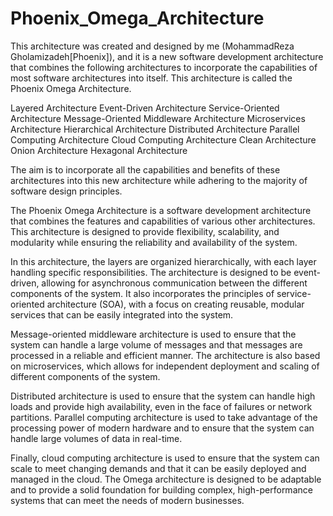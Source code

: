 # Phoenix_Omega_Architecture
This architecture was created and designed by me (MohammadReza Gholamizadeh[Phoenix]), and it is a new software development architecture that combines the following architectures to incorporate the capabilities of most software architectures into itself. This architecture is called the Phoenix Omega Architecture.

Layered Architecture
Event-Driven Architecture
Service-Oriented Architecture
Message-Oriented Middleware Architecture
Microservices Architecture
Hierarchical Architecture
Distributed Architecture
Parallel Computing Architecture
Cloud Computing Architecture
Clean Architecture
Onion Architecture
Hexagonal Architecture

The aim is to incorporate all the capabilities and benefits of these architectures into this new architecture while adhering to the majority of software design principles.

The Phoenix Omega Architecture is a software development architecture that combines the features and capabilities of various other architectures. This architecture is designed to provide flexibility, scalability, and modularity while ensuring the reliability and availability of the system.

In this architecture, the layers are organized hierarchically, with each layer handling specific responsibilities. The architecture is designed to be event-driven, allowing for asynchronous communication between the different components of the system. It also incorporates the principles of service-oriented architecture (SOA), with a focus on creating reusable, modular services that can be easily integrated into the system.

Message-oriented middleware architecture is used to ensure that the system can handle a large volume of messages and that messages are processed in a reliable and efficient manner. The architecture is also based on microservices, which allows for independent deployment and scaling of different components of the system.

Distributed architecture is used to ensure that the system can handle high loads and provide high availability, even in the face of failures or network partitions. Parallel computing architecture is used to take advantage of the processing power of modern hardware and to ensure that the system can handle large volumes of data in real-time.

Finally, cloud computing architecture is used to ensure that the system can scale to meet changing demands and that it can be easily deployed and managed in the cloud. The Omega architecture is designed to be adaptable and to provide a solid foundation for building complex, high-performance systems that can meet the needs of modern businesses.
